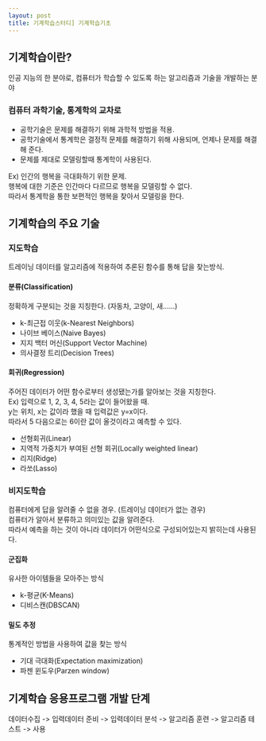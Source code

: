 ```yaml
---
layout: post
title: 기계학습스터디] 기계학습기초
---
```



## 기계학습이란?
인공 지능의 한 분야로, 컴퓨터가 학습할 수 있도록 하는 알고리즘과 기술을 개발하는 분야

### 컴퓨터 과학기술, 통계학의 교차로
- 공학기술은 문제를 해결하기 위해 과학적 방법을 적용.
- 공학기술에서 통계학은 결정적 문제를 해결하기 위해 사용되며, 언제나 문제를 해결해 준다.
- 문제를 제대로 모델링할때 통계학이 사용된다.

Ex) 인간의 행복을 극대화하기 위한 문제.<br>
행복에 대한 기준은 인간마다 다르므로 행복을 모델링할 수 없다.<br>
따라서 통계학을 통한 보편적인 행복을 찾아서 모델링을 한다.


## 기계학습의 주요 기술
### 지도학습
트레이닝 데이터를 알고리즘에 적용하여 추론된 함수를 통해 답을 찾는방식.

#### 분류(Classification)
정확하게 구분되는 것을 지칭한다. (자동차, 고양이, 새......)
- k-최근접 이웃(k-Nearest Neighbors)
- 나이브 베이스(Naive Bayes)
- 지지 백터 머신(Support Vector Machine)
- 의사결정 트리(Decision Trees)

#### 회귀(Regression)
주어진 데이터가 어떤 함수로부터 생성됐는가를 알아보는 것을 지칭한다.<br>
Ex) 입력으로 1, 2, 3, 4, 5라는 값이 들어왔을 때.<br>
y는 위치, x는 값이라 했을 때 입력값은 y=x이다.<br>
따라서 5 다음으로는 6이란 값이 올것이라고 예측할 수 있다.
- 선형회귀(Linear)
- 지역적 가중치가 부여된 선형 회귀(Locally weighted linear)
- 리지(Ridge)
- 라쏘(Lasso)

### 비지도학습
컴퓨터에게 답을 알려줄 수 없을 경우. (트레이닝 데이터가 없는 경우)<br>
컴퓨터가 알아서 분류하고 의미있는 값을 알려준다.<br>
따라서 예측을 하는 것이 아니라 데이터가 어떤식으로 구성되어있는지 밝히는데 사용된다.
#### 군집화
유사한 아이템들을 모아주는 방식
- k-평균(K-Means)
- 디비스캔(DBSCAN)

#### 밀도 추정
통계적인 방법을 사용하여 값을 찾는 방식
- 기대 극대화(Expectation maximization)
- 파젠 윈도우(Parzen window)


## 기계학습 응용프로그램 개발 단계
데이터수집 -> 입력데이터 준비 -> 입력데이터 분석 -> 알고리즘 훈련 -> 알고리즘 테스트 -> 사용